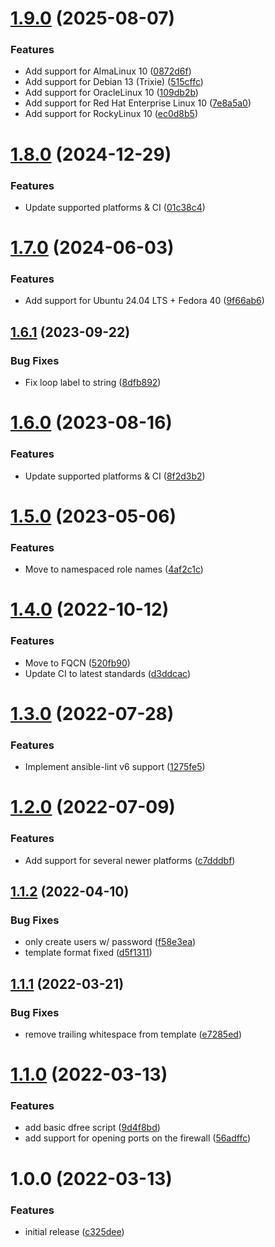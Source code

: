 # [1.9.0](https://github.com/de-it-krachten/ansible-role-samba/compare/v1.8.0...v1.9.0) (2025-08-07)


### Features

* Add support for AlmaLinux 10 ([0872d6f](https://github.com/de-it-krachten/ansible-role-samba/commit/0872d6f66ef5e2811f5a60415764ed6128d78504))
* Add support for Debian 13 (Trixie) ([515cffc](https://github.com/de-it-krachten/ansible-role-samba/commit/515cffc7300352b108d79b6f8d34968318333453))
* Add support for OracleLinux 10 ([109db2b](https://github.com/de-it-krachten/ansible-role-samba/commit/109db2becb4e3468e6f663b2d01c44b2252ce391))
* Add support for Red Hat Enterprise Linux 10 ([7e8a5a0](https://github.com/de-it-krachten/ansible-role-samba/commit/7e8a5a0e603e237b0ac32e6457fd0f75c2d762bd))
* Add support for RockyLinux 10 ([ec0d8b5](https://github.com/de-it-krachten/ansible-role-samba/commit/ec0d8b50329b925ed6a2126ca84b93a23f02e2cf))

# [1.8.0](https://github.com/de-it-krachten/ansible-role-samba/compare/v1.7.0...v1.8.0) (2024-12-29)


### Features

* Update supported platforms & CI ([01c38c4](https://github.com/de-it-krachten/ansible-role-samba/commit/01c38c4c46fe67d84f485c7f233c5515423aa5bd))

# [1.7.0](https://github.com/de-it-krachten/ansible-role-samba/compare/v1.6.1...v1.7.0) (2024-06-03)


### Features

* Add support for Ubuntu 24.04 LTS + Fedora 40 ([9f66ab6](https://github.com/de-it-krachten/ansible-role-samba/commit/9f66ab6219aa35f29ff2e55eaa555ce31e70fe06))

## [1.6.1](https://github.com/de-it-krachten/ansible-role-samba/compare/v1.6.0...v1.6.1) (2023-09-22)


### Bug Fixes

* Fix loop label to string ([8dfb892](https://github.com/de-it-krachten/ansible-role-samba/commit/8dfb8926a997282792a405927a9e84e051a048ec))

# [1.6.0](https://github.com/de-it-krachten/ansible-role-samba/compare/v1.5.0...v1.6.0) (2023-08-16)


### Features

* Update supported platforms & CI ([8f2d3b2](https://github.com/de-it-krachten/ansible-role-samba/commit/8f2d3b239b88b9017770a3c613601cbba8c76e88))

# [1.5.0](https://github.com/de-it-krachten/ansible-role-samba/compare/v1.4.0...v1.5.0) (2023-05-06)


### Features

* Move to namespaced role names ([4af2c1c](https://github.com/de-it-krachten/ansible-role-samba/commit/4af2c1c5af75cdcddf3c0251ad43db5ad722769d))

# [1.4.0](https://github.com/de-it-krachten/ansible-role-samba/compare/v1.3.0...v1.4.0) (2022-10-12)


### Features

* Move to FQCN ([520fb90](https://github.com/de-it-krachten/ansible-role-samba/commit/520fb90e6173b6148f391dd860bbccfd6728309b))
* Update CI to latest standards ([d3ddcac](https://github.com/de-it-krachten/ansible-role-samba/commit/d3ddcac76c08eae9a69f03a57ce2abd9443aae83))

# [1.3.0](https://github.com/de-it-krachten/ansible-role-samba/compare/v1.2.0...v1.3.0) (2022-07-28)


### Features

* Implement ansible-lint v6 support ([1275fe5](https://github.com/de-it-krachten/ansible-role-samba/commit/1275fe584f83682fb06656f2c2254bad212cbbb2))

# [1.2.0](https://github.com/de-it-krachten/ansible-role-samba/compare/v1.1.2...v1.2.0) (2022-07-09)


### Features

* Add support for several newer platforms ([c7dddbf](https://github.com/de-it-krachten/ansible-role-samba/commit/c7dddbffa6a1b03e96bb6ceeaeddbcaab1edd08a))

## [1.1.2](https://github.com/de-it-krachten/ansible-role-samba/compare/v1.1.1...v1.1.2) (2022-04-10)


### Bug Fixes

* only create users w/ password ([f58e3ea](https://github.com/de-it-krachten/ansible-role-samba/commit/f58e3ea195031eae5552b974fed37fcbbe0c5663))
* template format fixed ([d5f1311](https://github.com/de-it-krachten/ansible-role-samba/commit/d5f1311cc8e9cbcbcfbbbd0e537546dffe5ae3fe))

## [1.1.1](https://github.com/de-it-krachten/ansible-role-samba/compare/v1.1.0...v1.1.1) (2022-03-21)


### Bug Fixes

* remove trailing whitespace from template ([e7285ed](https://github.com/de-it-krachten/ansible-role-samba/commit/e7285edf434c1e438a14339f598fec2ef8c744ce))

# [1.1.0](https://github.com/de-it-krachten/ansible-role-samba/compare/v1.0.0...v1.1.0) (2022-03-13)


### Features

* add basic dfree script ([9d4f8bd](https://github.com/de-it-krachten/ansible-role-samba/commit/9d4f8bd939f232ca63d96d76402397e3e750c8d7))
* add support for opening ports on the firewall ([56adffc](https://github.com/de-it-krachten/ansible-role-samba/commit/56adffc7efeec829dbbb808d9caebb4b0aa34c89))

# 1.0.0 (2022-03-13)


### Features

* initial release ([c325dee](https://github.com/de-it-krachten/ansible-role-samba/commit/c325dee0085008598dcb8d13fbf502dae1595590))
